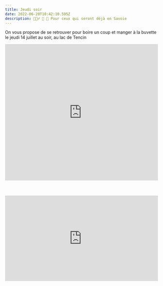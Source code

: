 ```yaml
---
title: Jeudi soir
date: 2022-06-28T10:42:10.595Z
description: 🏄🏻‍♂️ 🍺 🌭 Pour ceux qui seront déjà en Savoie
---
```

On vous propose de se retrouver pour boire un coup et manger à la buvette le jeudi 14 juillet au soir, au lac de Tencin

<div style="width:100%;height:500px;position:relative;">
<iframe src="https://www.google.com/maps/embed?pb=!1m14!1m8!1m3!1d11224.666169341592!2d5.9422961!3d45.3050613!3m2!1i1024!2i768!4f13.1!3m3!1m2!1s0x0%3A0x235b0bd18411a0f6!2sExo%2038!5e0!3m2!1sen!2sfr!4v1656413032495!5m2!1sen!2sfr" width="100%" height="450" style="border:0;margin:auto" allowfullscreen="" loading="lazy"></iframe></div>

<div style="width:100%;height:0;padding-bottom:56%;position:relative;"><iframe src="https://giphy.com/embed/KoSs4AtKv3LeqY8mJh" width="100%" height="100%" style="position:absolute" frameBorder="0" class="giphy-embed" allowFullScreen></iframe></div>